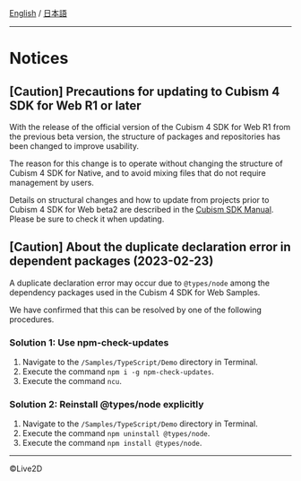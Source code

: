 [English](NOTICE.md) / [日本語](NOTICE.ja.md)

---

# Notices

## [Caution] Precautions for updating to Cubism 4 SDK for Web R1 or later

With the release of the official version of the Cubism 4 SDK for Web R1 from the previous beta version, the structure of packages and repositories has been changed to improve usability.

The reason for this change is to operate without changing the structure of Cubism 4 SDK for Native, and to avoid mixing files that do not require management by users.

Details on structural changes and how to update from projects prior to Cubism 4 SDK for Web beta2 are described in the [Cubism SDK Manual]. Please be sure to check it when updating.

[Cubism SDK Manual]: https://docs.live2d.com/cubism-sdk-manual/warning-for-cubism4-web-r1-update/


## [Caution] About the duplicate declaration error in dependent packages (2023-02-23)

A duplicate declaration error may occur due to `@types/node` among the dependency packages used in the Cubism 4 SDK for Web Samples.

We have confirmed that this can be resolved by one of the following procedures.

### Solution 1: Use npm-check-updates

1. Navigate to the `/Samples/TypeScript/Demo` directory in Terminal.
1. Execute the command `npm i -g npm-check-updates`.
1. Execute the command `ncu`.

### Solution 2: Reinstall @types/node explicitly

1. Navigate to the `/Samples/TypeScript/Demo` directory in Terminal.
1. Execute the command `npm uninstall @types/node`.
1. Execute the command `npm install @types/node`.

---

©Live2D
